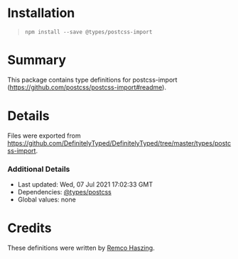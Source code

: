 # Installation
> `npm install --save @types/postcss-import`

# Summary
This package contains type definitions for postcss-import (https://github.com/postcss/postcss-import#readme).

# Details
Files were exported from https://github.com/DefinitelyTyped/DefinitelyTyped/tree/master/types/postcss-import.

### Additional Details
 * Last updated: Wed, 07 Jul 2021 17:02:33 GMT
 * Dependencies: [@types/postcss](https://npmjs.com/package/@types/postcss)
 * Global values: none

# Credits
These definitions were written by [Remco Haszing](https://github.com/remcohaszing).
